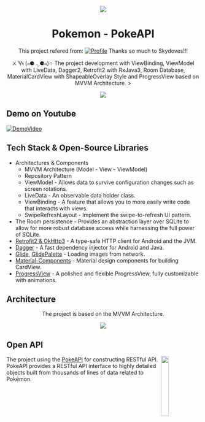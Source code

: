 <p align="center">
<img src="https://user-images.githubusercontent.com/85010162/150538692-6323d2fd-437e-45b0-946f-690a8ec5e829.png"/>
</p>

<h1 align="center">Pokemon - PokeAPI</h1>

<p align="center">
  This project refered from: <a href="https://github.com/skydoves/Pokedex"><img alt="Profile" src="https://skydoves.github.io/badges/skydoves.svg"/></a>
  Thanks so much to Skydoves!!!
</p>

<p align="center">  
⚔️ ϞϞ (๑⚈ ․̫ ⚈๑)∩ The project development with ViewBinding, ViewModel with LiveData, Dagger2, Retrofit2 with RxJava3, Room Database, MaterialCardView with ShapeableOverlay Style and ProgressView based on MVVM Architecture.
></p>
<p align="center">
<img src="https://user-images.githubusercontent.com/85010162/150537968-23b0f9fb-066b-4170-b1f6-5a76e0fd6d12.png"/>
</p>

## Demo on Youtube
[![DemoVideo](https://user-images.githubusercontent.com/85010162/150553243-a18bcc55-ac49-49e2-9c17-a33ff4a9c8eb.png)](https://youtu.be/YDk_VD1i0oM "PokeAPI | Android - Java - MVP - ViewBinding - Dagger2 - Retrofit2 - RxJava3 - Room Database")

## Tech Stack & Open-Source Libraries
- Architectures & Components
  - MVVM Architecture (Model - View - ViewModel)
  - Repository Pattern
  - ViewModel - Allows data to survive configuration changes such as screen rotations.
  - LiveData - An observable data holder class.
  - ViewBinding - A feature that allows you to more easily write code that interacts with views.
  - SwipeRefreshLayout - Implement the swipe-to-refresh UI pattern.
- The Room persistence - Provides an abstraction layer over SQLite to allow for more robust database access while harnessing the full power of SQLite.
- [Retrofit2 & OkHttp3](https://github.com/square/retrofit) - A type-safe HTTP client for Android and the JVM.
- [Dagger](https://github.com/google/dagger) - A fast dependency injector for Android and Java.
- [Glide](https://github.com/bumptech/glide), [GlidePalette](https://github.com/florent37/GlidePalette) - Loading images from network.
- [Material-Components](https://github.com/material-components/material-components-android) - Material design components for building CardView.
- [ProgressView](https://github.com/skydoves/progressview) - A polished and flexible ProgressView, fully customizable with animations.

## Architecture
<p align="center">
The project is based on the MVVM Architecture.
</p>

<p align="center">
<img src="https://user-images.githubusercontent.com/85010162/154807450-8bdb5a54-a998-41ab-96f0-50817cc6932a.png"/>
</p>

## Open API
<img src="https://user-images.githubusercontent.com/85010162/150532477-e758e4db-6261-47da-81da-815139a0be8d.png" align="right" width="20%"/>

The project using the [PokeAPI](https://pokeapi.co/) for constructing RESTful API.<br>
PokeAPI provides a RESTful API interface to highly detailed objects built from thousands of lines of data related to Pokémon.
